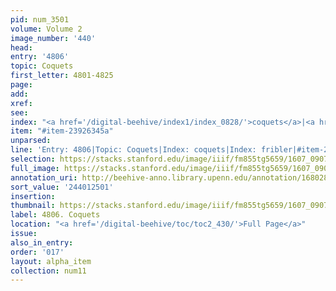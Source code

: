 ```yaml
---
pid: num_3501
volume: Volume 2
image_number: '440'
head:
entry: '4806'
topic: Coquets
first_letter: 4801-4825
page:
add:
xref:
see:
index: "<a href='/digital-beehive/index1/index_0828/'>coquets</a>|<a href='/digital-beehive/index2/index_1517/'>fribler</a>"
item: "#item-23926345a"
unparsed:
line: 'Entry: 4806|Topic: Coquets|Index: coquets|Index: fribler|#item-23926345a'
selection: https://stacks.stanford.edu/image/iiif/fm855tg5659/1607_0907/822,2501,2708,245/full/0/default.jpg
full_image: https://stacks.stanford.edu/image/iiif/fm855tg5659/1607_0907/full/full/0/default.jpg
annotation_uri: http://beehive-anno.library.upenn.edu/annotation/1680284036011
sort_value: '244012501'
insertion:
thumbnail: https://stacks.stanford.edu/image/iiif/fm855tg5659/1607_0907/822,2501,600,180/250,/0/default.jpg
label: 4806. Coquets
location: "<a href='/digital-beehive/toc/toc2_430/'>Full Page</a>"
issue:
also_in_entry:
order: '017'
layout: alpha_item
collection: num11
---
```


